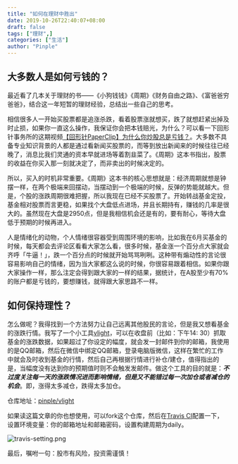 ```yaml
---
title: "如何在理财中胜出"
date: 2019-10-26T22:40:07+08:00
draft: false
tags: ["理财",]
categories: ["生活"]
author: "Pinple"
---
```


## 大多数人是如何亏钱的？

最近看了几本关于理财的书——《小狗钱钱》《周期》《财务自由之路》、《富爸爸穷爸爸》，结合这一年短暂的理财经验，总结出一些自己的思考。



相信很多人一开始买股票都是追涨杀跌，看着股票涨就想买，跌了就想赶紧出掉及时止损，如果你一直这么操作，我保证你会把本钱赔光，为什么？可以看一下回形针事务所的这期视频[【回形针PaperClip】为什么你炒股总是亏钱？](https://www.bilibili.com/video/av68967083)。大多数不具备专业知识背景的人都是通过看新闻买股票的，而等到放出新闻来的时候往往已经晚了，消息比我们灵通的资本早就进场等着割韭菜了。《周期》这本书指出，股票的收益在你买入那一刻就决定了，而非卖出的时候决定的。



所以，买入的时机非常重要。《周期》这本书的核心思想就是：经济周期就想是钟摆一样，在两个极端来回摆动，当摆动到一个极端的时候，反弹的势能就越大。但是，个股的涨跌周期很难把握，所以我现在已经不买股票了。开始转战基金定投，基金相对股票而言更稳，如果找个大盘低点进场，并且长期持有，赚钱的几率是很大的。虽然现在大盘是2950点，但是我相信机会还是有的，要有耐心，等待大盘低于预期的时候再进入。



人是情绪化的动物，个人情绪很容器受到周围环境的影响，比如我在6月买基金的时候，每天都会去评论区看看大家怎么看，很多时候，基金涨一个百分点大家就会齐呼「牛逼！」，跌一个百分点的时候就开始骂骂咧咧。这种带有煽动性的言论很容易影响自己的情绪，因为当大家都这么说的时候，你很容易跟着相信。如果你跟大家操作一样，那么注定会得到跟大家的一样的结果，据统计，在A股至少有70%的账户都是亏钱的，要想赚钱，就得跟大家思路不一样。

## 如何保持理性？

怎么做呢？我得找到一个方法努力让自己远离其他股民的言论，但是我又想看基金的涨跌行情。我写了一个小工具[vlight](https://github.com/Neulana/vlight)，可以在收盘前（比如：下午14: 30）抓取基金的涨跌数据，如果超过了你设定的幅度，就会发一封邮件到你的邮箱，我使用的是QQ邮箱，然后在微信中绑定QQ邮箱，登录电脑版微信，这样在繁忙的工作中就会及时收到基金的行情，然后自己再根据行情进行补仓/建仓，值得指出的是，当幅度没有达到你的预期值时则不会触发发邮件。做这个工具的目的就是：***不过度关注每一天的涨跌情况进而影响情绪，但是又不能错过每一次加仓或者减仓的机会***。即，涨得太多减仓，跌得太多加仓。

仓库地址：[pinple/vlight](https://github.com/pinple/vlight)

如果读这篇文章的你也想使用，可以fork这个仓库，然后在[Travis CI](https://travis-ci.org)配置一下，设置环境变量：你的邮箱地址和邮箱密码，设置构建周期为daily。

![travis-setting.png](https://i.loli.net/2019/10/27/4YqUnGBXoZDi13u.png)

最后，嘱咐一句：股市有风险，投资需谨慎！





